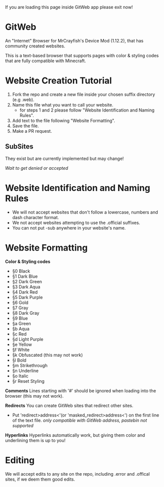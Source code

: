 If you are loading this page inside GitWeb app please exit now!

# GitWeb
An "Internet" Browser for MrCrayfish's Device Mod (1.12.2), that has community created websites.

This is a text-based browser that supports pages with color & styling codes that are fully compatible with Minecraft.


# Website Creation Tutorial
1.  Fork the repo and create a new file inside your chosen suffix directory (e.g .web).
2.  Name this file what you want to call your website.
    - for steps 1 and 2 please follow "Website Identification and Naming Rules".
3.  Add text to the file following "Website Formatting".
4.  Save the file.
5.  Make a PR request.

## SubSites 
They exist but are currently implemented but may change!

*Wait to get denied or accepted*



# Website Identification and Naming Rules
- We will not accept websites that don't follow a lowercase, numbers and dash character format.
- We not accept websites attempting to use the .official suffixes.
- You can not put -sub anywhere in your website's name.



# Website Formatting
**Color & Styling codes**
 - §0	Black
 - §1	Dark Blue
 - §2	Dark Green	
 - §3	Dark Aqua	
 - §4	Dark Red	
 - §5	Dark Purple	
 - §6	Gold
 - §7	Gray
 - §8	Dark Gray
 - §9	Blue
 - §a	Green
 - §b	Aqua
 - §c	Red
 - §d	Light Purple
 - §e	Yellow
 - §f	White
 - §k	Obfuscated (this may not work)
 - §l	Bold
 - §m	Strikethrough
 - §n	Underline
 - §o	Italic
 - §r	Reset Styling


**Comments**
Lines starting with '#' should be ignored when loading into the browser (this may not work).

**Redirects**
You can create GitWeb sites that redirect other sites.

  - Put 'redirect>address<'(or 'masked_redirect>address<') on the first line of the text file.
  *only compatible with GitWeb address, pastebin not supported*

**Hyperlinks**
Hyperlinks automatically work, but giving them color and underlining them is up to you!

# Editing
We will accept edits to any site on the repo, including .error and .offical sites, if we deem them good edits.
